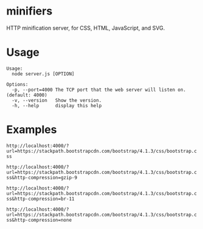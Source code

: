 # minifiers
HTTP minification server, for CSS, HTML, JavaScript, and SVG.

# Usage
```
Usage:
  node server.js [OPTION]

Options:
  -p, --port=4000 The TCP port that the web server will listen on. (default: 4000)
  -v, --version   Show the version.
  -h, --help      display this help
```

# Examples

`
http://localhost:4000/?url=https://stackpath.bootstrapcdn.com/bootstrap/4.1.3/css/bootstrap.css
`

`
http://localhost:4000/?url=https://stackpath.bootstrapcdn.com/bootstrap/4.1.3/css/bootstrap.css&http-compression=gzip-9
`

`
http://localhost:4000/?url=https://stackpath.bootstrapcdn.com/bootstrap/4.1.3/css/bootstrap.css&http-compression=br-11
`

`
http://localhost:4000/?url=https://stackpath.bootstrapcdn.com/bootstrap/4.1.3/css/bootstrap.css&http-compression=none
`
